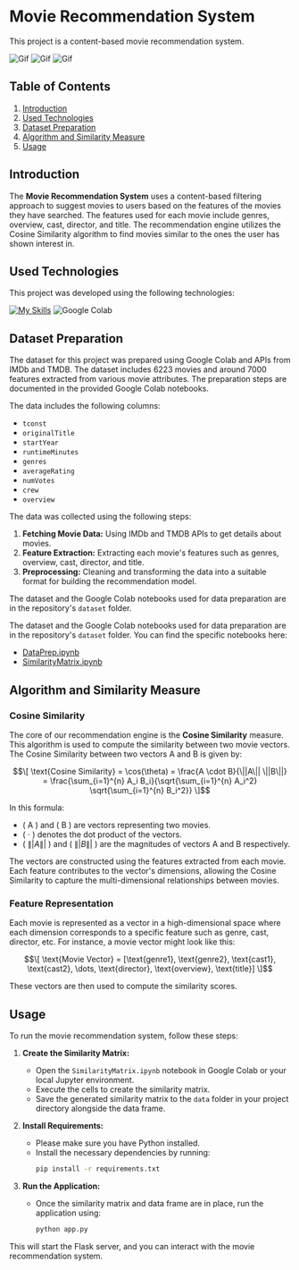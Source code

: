 # Movie Recommendation System

This project is a content-based movie recommendation system.

<img src="/static/gif/Shrek.gif" alt="Gif">

<img src="/static/gif/spider-man.gif" alt="Gif">

<img src="/static/gif/hobbit.gif" alt="Gif">

## Table of Contents
1. [Introduction](#introduction)
2. [Used Technologies](#used-technologies)
3. [Dataset Preparation](#dataset-preparation)
4. [Algorithm and Similarity Measure](#algorithm-and-similarity-measure)
5. [Usage](#usage)

## Introduction

The **Movie Recommendation System** uses a content-based filtering approach to suggest movies to users based on the features of the movies they have searched. The features used for each movie include genres, overview, cast, director, and title. The recommendation engine utilizes the Cosine Similarity algorithm to find movies similar to the ones the user has shown interest in.

## Used Technologies

This project was developed using the following technologies:

[![My Skills](https://skillicons.dev/icons?i=py,flask,js,html,css&theme=light)](https://skillicons.dev)
![Google Colab](https://img.icons8.com/color/48/000000/google-colab.png)


## Dataset Preparation

The dataset for this project was prepared using Google Colab and APIs from IMDb and TMDB. The dataset includes 6223 movies and around 7000 features extracted from various movie attributes. The preparation steps are documented in the provided Google Colab notebooks.

The data includes the following columns:
- `tconst`
- `originalTitle`
- `startYear`
- `runtimeMinutes`
- `genres`
- `averageRating`
- `numVotes`
- `crew`
- `overview`

The data was collected using the following steps:
1. **Fetching Movie Data:** Using IMDb and TMDB APIs to get details about movies.
2. **Feature Extraction:** Extracting each movie's features such as genres, overview, cast, director, and title.
3. **Preprocessing:** Cleaning and transforming the data into a suitable format for building the recommendation model.

The dataset and the Google Colab notebooks used for data preparation are in the repository's `dataset` folder.

The dataset and the Google Colab notebooks used for data preparation are in the repository's `dataset` folder. You can find the specific notebooks here:
- [DataPrep.ipynb](data/DataPrep.ipynb)
- [SimilarityMatrix.ipynb](data/SimilarityMatrix.ipynb)


## Algorithm and Similarity Measure

### Cosine Similarity
The core of our recommendation engine is the **Cosine Similarity** measure. This algorithm is used to compute the similarity between two movie vectors. The Cosine Similarity between two vectors A and B is given by:

$$\[ \text{Cosine Similarity} = \cos(\theta) = \frac{A \cdot B}{\||A\|| \||B\||} = \frac{\sum_{i=1}^{n} A_i B_i}{\sqrt{\sum_{i=1}^{n} A_i^2} \sqrt{\sum_{i=1}^{n} B_i^2}} \]$$

In this formula:
- \( A \) and \( B \) are vectors representing two movies.
- \( $\cdot$ \) denotes the dot product of the vectors.
- \( $\||A\||$ \) and \( $\||B\||$ \) are the magnitudes of vectors A and B respectively.

The vectors are constructed using the features extracted from each movie. Each feature contributes to the vector's dimensions, allowing the Cosine Similarity to capture the multi-dimensional relationships between movies.

### Feature Representation
Each movie is represented as a vector in a high-dimensional space where each dimension corresponds to a specific feature such as genre, cast, director, etc. For instance, a movie vector might look like this:

$$\[ \text{Movie Vector} = [\text{genre1}, \text{genre2}, \text{cast1}, \text{cast2}, \dots, \text{director}, \text{overview}, \text{title}] \]$$

These vectors are then used to compute the similarity scores.

## Usage

To run the movie recommendation system, follow these steps:

1. **Create the Similarity Matrix:**
   - Open the `SimilarityMatrix.ipynb` notebook in Google Colab or your local Jupyter environment.
   - Execute the cells to create the similarity matrix.
   - Save the generated similarity matrix to the `data` folder in your project directory alongside the data frame.

2. **Install Requirements:**
   - Please make sure you have Python installed.
   - Install the necessary dependencies by running:
     ```sh
     pip install -r requirements.txt
     ```

3. **Run the Application:**
   - Once the similarity matrix and data frame are in place, run the application using:
     ```sh
     python app.py
     ```

This will start the Flask server, and you can interact with the movie recommendation system.
